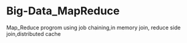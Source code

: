 # Big-Data_MapReduce
Map_Reduce progrom using job chaining,in memory join, reduce side join,distributed cache
